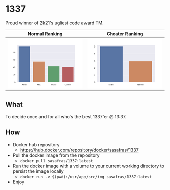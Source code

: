 # 1337
Proud winner of 2k21's ugliest code award TM.

Normal Ranking             |  Cheater Ranking
:-------------------------:|:-------------------------:
![alt text](https://github.com/Sasafrass/1337/blob/master/img/normal.png?raw=true)  |  ![alt text](https://github.com/Sasafrass/1337/blob/master/img/cheat.png?raw=true)

## What
To decide once and for all who's the best 1337'er @ 13:37.

## How
* Docker hub repository
  * https://hub.docker.com/repository/docker/sasafras/1337
* Pull the docker image from the repository
  * ```docker pull sasafras/1337:latest```
* Run the docker image with a volume to your current working directory to persist the image locally
  * ```docker run -v $(pwd):/usr/app/src/img sasafras/1337:latest```
* Enjoy
